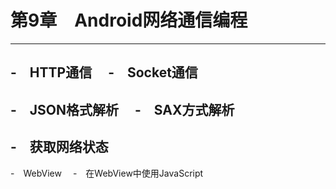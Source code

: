 # 第9章　Android网络通信编程
---------------------------
-　HTTP通信　
-　Socket通信　　
-------------------------
-　JSON格式解析　
-　SAX方式解析　
--------------------------
-　获取网络状态
------------------------
-　WebView　
-　在WebView中使用JavaScript

